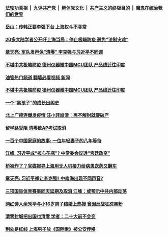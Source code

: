 ####  [法轮功真相](../../../../basic/blob/master/README.md?t=05091231) &nbsp;|&nbsp; [九评共产党](../../../../9ping.md/blob/master/README.md?t=05091231) &nbsp;|&nbsp; [解体党文化](../../../../jtdwh.md/blob/master/README.md?t=05091231)  &nbsp;|&nbsp; [共产主义的终极目的](../../../../gczydzjmd.md/blob/master/README.md?t=05091231) &nbsp;|&nbsp; [魔鬼在统治我们的世界](../../../../mgztzwmdsj.md/blob/master/README.md?t=05091231) 

#### [岳山：传韩正要李强下台 上海权斗不寻常](../pages/soh5/619093.md?t=05091231) 
#### [20多大陆学者公开吁上海当局：停止极端防疫 避免“法制灾难”](../pages/soh5/619033.md?t=05091231) 
#### [章天亮: 军队发声保“清零”  李克强与习近平不同调](../pages/soh5/619024.md?t=05091231) 
#### [不堪中共极端防疫 德州仪器撤中国MCU团队 产品线迁往印度](../pages/soh5/619006.md?t=05091231) 
#### [油管热门频道 翻墙必看视频 新闻](http://45.76.130.85:81/youtube.html?05091231)
#### [不堪中共极端防疫 德州仪器撤中国MCU团队 产品线迁往印度](../pages/soh5/619006.md?t=05091231) 
#### [一个“黑孩子”的成长出阁史](../pages/soh5/619012.md?t=05091231) 
#### [北上广接连爆发疫情 汪小菲崩溃：再不解封就要破产](../pages/soh5/618985.md?t=05091231) 
#### [留学路受阻 清零致AP考试取消 ](../pages/soh5/618919.md?t=05091231) 
#### [一百个中国家庭的故事: 一位年轻妻子的八年等待  ](../pages/soh5/618856.md?t=05091231) 
#### [江峰: 习近平成“核心花瓶”? 中常委会议透“宫廷政变”](../pages/soh5/618844.md?t=05091231) 
#### [桥被炸了？官媒报导上海用无人机接力给病患送药又翻车](../pages/soh5/618805.md?t=05091231) 
#### [章天亮: 习近平禅让李克强? 中南海出现不同声音?](../pages/soh5/618790.md?t=05091231) 
#### [三项国际体育赛事同天延期及取消 江峰：或预示中共内部动荡](../pages/soh5/618484.md?t=05091231) 
#### [网红诗人余秀华与小16岁男子结婚上热搜 曾因反战狂怼黑粉](../pages/soh5/618775.md?t=05091231) 
#### [清零封城把出国也清零 学者：二十大前不会变](../pages/soh5/618754.md?t=05091231) 
#### [到处是红线 上海男子放《国际歌》被公安传唤](../pages/soh5/618763.md?t=05091231) 
<img src='http://gfw-breaker.win/goodnews/indexes/soh5.md' width='0px' height='0px'/>
